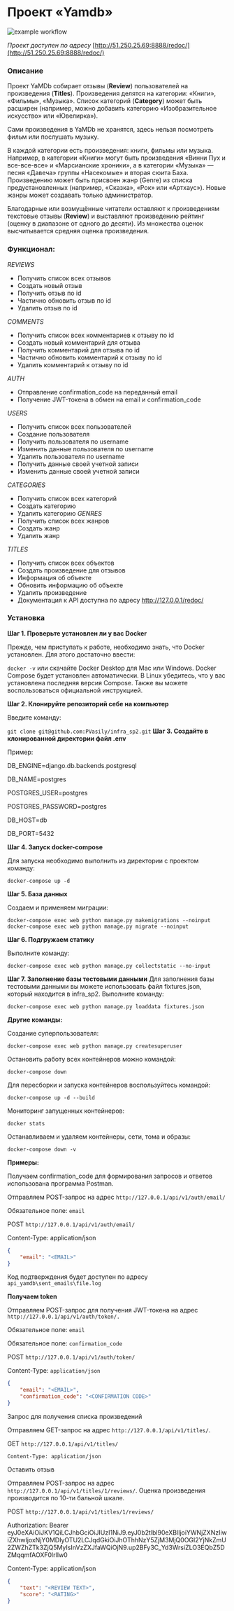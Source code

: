# Проект «Yamdb»

![example workflow](https://github.com/Pvasily/yamdb_final/actions/workflows/yamdb_workflow.yml/badge.svg?event=push)

*Проект доступен по адресу*  [http://51.250.25.69:8888/redoc/](http://51.250.25.69:8888/redoc/) 

### Описание

Проект YaMDb собирает отзывы (__Review__) пользователей на произведения (__Titles__). Произведения делятся на категории: «Книги», «Фильмы», «Музыка». Список категорий (__Category__) может быть расширен (например, можно добавить категорию «Изобразительное искусство» или «Ювелирка»).

Сами произведения в YaMDb не хранятся, здесь нельзя посмотреть фильм или послушать музыку.

В каждой категории есть произведения: книги, фильмы или музыка. Например, в категории «Книги» могут быть произведения «Винни Пух и все-все-все» и «Марсианские хроники», а в категории «Музыка» — песня «Давеча» группы «Насекомые» и вторая сюита Баха. Произведению может быть присвоен жанр (Genre) из списка предустановленных (например, «Сказка», «Рок» или «Артхаус»). Новые жанры может создавать только администратор.

Благодарные или возмущённые читатели оставляют к произведениям текстовые отзывы (__Review__) и выставляют произведению рейтинг (оценку в диапазоне от одного до десяти). Из множества оценок высчитывается средняя оценка произведения.

### Функционал:
*REVIEWS*
- Получить список всех отзывов
- Создать новый отзыв
- Получить отзыв по id
- Частично обновить отзыв по id
- Удалить отзыв по id

*COMMENTS*
- Получить список всех комментариев к отзыву по id
- Создать новый комментарий для отзыва
- Получить комментарий для отзыва по id
- Частично обновить комментарий к отзыву по id
- Удалить комментарий к отзыву по id

*AUTH*
- Отправление confirmation_code на переданный email
- Получение JWT-токена в обмен на email и confirmation_code

*USERS*
- Получить список всех пользователей
- Создание пользователя
- Получить пользователя по username
- Изменить данные пользователя по username
- Удалить пользователя по username
- Получить данные своей учетной записи
- Изменить данные своей учетной записи

*CATEGORIES*
- Получить список всех категорий
- Создать категорию
- Удалить категорию
*GENRES*
- Получить список всех жанров
- Создать жанр
- Удалить жанр

*TITLES*
- Получить список всех объектов
- Создать произведение для отзывов
- Информация об объекте
- Обновить информацию об объекте
- Удалить произведение
- Документация к API доступна по адресу http://127.0.0.1/redoc/

### Установка
__Шаг 1. Проверьте установлен ли у вас Docker__

Прежде, чем приступать к работе, необходимо знать, что Docker установлен. Для этого достаточно ввести:

`docker -v`
или скачайте Docker Desktop для Mac или Windows. Docker Compose будет установлен автоматически. В Linux убедитесь, что у вас установлена последняя версия Compose. Также вы можете воспользоваться официальной инструкцией.

__Шаг 2. Клонируйте репозиторий себе на компьютер__

Введите команду:

`git clone git@github.com:PVasily/infra_sp2.git`
__Шаг 3. Создайте в клонированной директории файл .env__

Пример:

DB_ENGINE=django.db.backends.postgresql

DB_NAME=postgres

POSTGRES_USER=postgres

POSTGRES_PASSWORD=postgres

DB_HOST=db

DB_PORT=5432

__Шаг 4. Запуск docker-compose__

Для запуска необходимо выполнить из директории с проектом команду:

`docker-compose up -d`

__Шаг 5. База данных__

Создаем и применяем миграции:

`docker-compose exec web python manage.py makemigrations --noinput`
`docker-compose exec web python manage.py migrate --noinput`

__Шаг 6. Подгружаем статику__

Выполните команду:

`docker-compose exec web python manage.py collectstatic --no-input` 

__Шаг 7. Заполнение базы тестовыми данными__
Для заполнения базы тестовыми данными вы можете использовать файл fixtures.json, который находится в infra_sp2. Выполните команду:

`docker-compose exec web python manage.py loaddata fixtures.json`

__Другие команды:__

Создание суперпользователя:

`docker-compose exec web python manage.py createsuperuser`

Остановить работу всех контейнеров можно командой:

`docker-compose down`

Для пересборки и запуска контейнеров воспользуйтесь командой:

`docker-compose up -d --build` 

Мониторинг запущенных контейнеров:

`docker stats`

Останавливаем и удаляем контейнеры, сети, тома и образы:

`docker-compose down -v`

__Примеры:__

Получаем confirmation_code для формирования запросов и ответов использована программа Postman.

Отправляем POST-запрос на адрес `http://127.0.0.1/api/v1/auth/email/`

Обязательное поле: `email`

POST   `http://127.0.0.1/api/v1/auth/email/`

Content-Type: application/json

```json
{
    "email": "<EMAIL>"
}
```
Код подтверждения будет доступен по адресу `api_yamdb\sent_emails\file.log`

__Получаем token__

Отправляем POST-запрос для получения JWT-токена на адрес `http://127.0.0.1/api/v1/auth/token/.`

Обязательное поле: `email`

Обязательное поле: `confirmation_code`

POST  `http://127.0.0.1/api/v1/auth/token/`

Content-Type: `application/json`

```json
{
    "email": "<EMAIL>",
    "confirmation_code": "<CONFIRMATION CODE>"
}
```
Запрос для получения списка произведений

Отправляем GET-запрос на адрес `http://127.0.0.1/api/v1/titles/`.

GET `http://127.0.0.1/api/v1/titles/`

`Content-Type: application/json`

Оставить отзыв

Отправляем POST-запрос на адрес `http://127.0.0.1/api/v1/titles/1/reviews/`. Оценка произведения производится по 10-ти бальной шкале.

POST `http://127.0.0.1/api/v1/titles/1/reviews/`

Authorization: Bearer eyJ0eXAiOiJKV1QiLCJhbGciOiJIUzI1NiJ9.eyJ0b2tlbl90eXBlIjoiYWNjZXNzIiwiZXhwIjoxNjY0MDIyOTU2LCJqdGkiOiJhOThhNzY5ZjM3MjQ0OGI2YjNkZmU2ZWZhZTk3ZjQ5MyIsInVzZXJfaWQiOjN9.up2BFy3C_Yd3WrsiZLO3EQbZ5DZMqqmfAOXF0lrlIw0

Content-Type: application/json

```json
{
    "text": "<REVIEW TEXT>",
    "score": "<RATING>"
}
```
